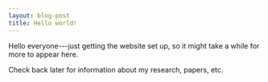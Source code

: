 ```yaml
--- 
layout: blog-post
title: Hello world!
---
```


Hello everyone---just getting the website set up, so it might take a while for more to appear here.

Check back later for information about my research, papers, etc.
